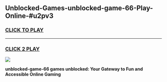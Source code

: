 
## Unblocked-Games-unblocked-game-66-Play-Online-#u2pv3
<h3>
<a href="https://premium.freeplayer.one?title=unblocked-game-66&ref=27F">CLICK TO PLAY</a></h3>
<hr>

<h3>
<a href="https://premium.freeplayer.one?title=unblocked-game-66&ref=27F">CLICK 2 PLAY</a>
  
</h3>

<a href="https://premium.freeplayer.one?title=unblocked-game-66&ref=27F"><img src="https://clearcache.store/games.png"></a>


**unblocked-game-66 games unblocked: Your Gateway to Fun and Accessible Online Gaming**
